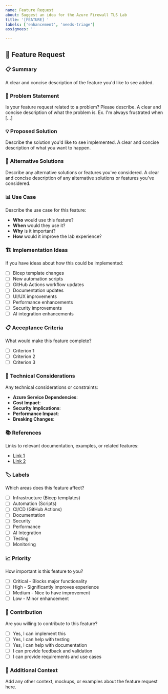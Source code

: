 ```yaml
---
name: Feature Request
about: Suggest an idea for the Azure Firewall TLS Lab
title: '[FEATURE] '
labels: ['enhancement', 'needs-triage']
assignees: ''

---
```


## 🚀 Feature Request

### 📋 Summary
A clear and concise description of the feature you'd like to see added.

### 🎯 Problem Statement
Is your feature request related to a problem? Please describe.
A clear and concise description of what the problem is. Ex. I'm always frustrated when [...]

### 💡 Proposed Solution
Describe the solution you'd like to see implemented.
A clear and concise description of what you want to happen.

### 🔄 Alternative Solutions
Describe any alternative solutions or features you've considered.
A clear and concise description of any alternative solutions or features you've considered.

### 📊 Use Case
Describe the use case for this feature:
- **Who** would use this feature?
- **When** would they use it?
- **Why** is it important?
- **How** would it improve the lab experience?

### 🏗️ Implementation Ideas
If you have ideas about how this could be implemented:
- [ ] Bicep template changes
- [ ] New automation scripts
- [ ] GitHub Actions workflow updates
- [ ] Documentation updates
- [ ] UI/UX improvements
- [ ] Performance enhancements
- [ ] Security improvements
- [ ] AI integration enhancements

### 📋 Acceptance Criteria
What would make this feature complete?
- [ ] Criterion 1
- [ ] Criterion 2
- [ ] Criterion 3

### 🔧 Technical Considerations
Any technical considerations or constraints:
- **Azure Service Dependencies**: 
- **Cost Impact**: 
- **Security Implications**: 
- **Performance Impact**: 
- **Breaking Changes**: 

### 📚 References
Links to relevant documentation, examples, or related features:
- [Link 1](url)
- [Link 2](url)

### 🏷️ Labels
Which areas does this feature affect?
- [ ] Infrastructure (Bicep templates)
- [ ] Automation (Scripts)
- [ ] CI/CD (GitHub Actions)
- [ ] Documentation
- [ ] Security
- [ ] Performance
- [ ] AI Integration
- [ ] Testing
- [ ] Monitoring

### 📈 Priority
How important is this feature to you?
- [ ] Critical - Blocks major functionality
- [ ] High - Significantly improves experience
- [ ] Medium - Nice to have improvement
- [ ] Low - Minor enhancement

### 🤝 Contribution
Are you willing to contribute to this feature?
- [ ] Yes, I can implement this
- [ ] Yes, I can help with testing
- [ ] Yes, I can help with documentation
- [ ] I can provide feedback and validation
- [ ] I can provide requirements and use cases

### 📝 Additional Context
Add any other context, mockups, or examples about the feature request here.
